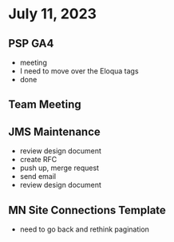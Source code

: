 # July 11, 2023

## PSP GA4
- meeting
- I need to move over the Eloqua tags
- done

## Team Meeting

## JMS Maintenance
- review design document
- create RFC
- push up, merge request
- send email
- review design document

## MN Site Connections Template
- need to go back and rethink pagination